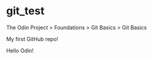 # git_test
The Odin Project > Foundations > Git Basics > Git Basics

My first GitHub repo!

Hello Odin!